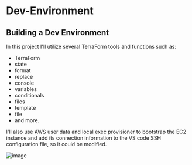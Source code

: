 # Dev-Environment
## Building a Dev Environment
In this project I'll utilize several TerraForm tools and functions such as:
- TerraForm
- state
- format
- replace
- console
- variables
- conditionals
- files
-  template
-  file
-  and more.



I'll also use AWS user data and local exec provisioner to bootstrap the EC2 instance and add its connection information to the VS code SSH configuration file, so it could be modified.

![image](https://user-images.githubusercontent.com/83873276/172826530-19748130-b05d-4b7e-81f9-e0968d627254.png)
